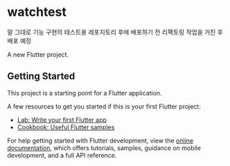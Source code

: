 # watchtest

말 그대로 기능 구현의 테스트용 레포지토리 후에 배포하기 전 리팩토링 작업을 거친 후 배포 예정

A new Flutter project.

## Getting Started

This project is a starting point for a Flutter application.

A few resources to get you started if this is your first Flutter project:

- [Lab: Write your first Flutter app](https://docs.flutter.dev/get-started/codelab)
- [Cookbook: Useful Flutter samples](https://docs.flutter.dev/cookbook)

For help getting started with Flutter development, view the
[online documentation](https://docs.flutter.dev/), which offers tutorials,
samples, guidance on mobile development, and a full API reference.
